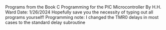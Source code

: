 Programs from the Book C Programming for the PIC Microcontroller
By H.H. Ward
Date: 1/26/2024
Hopefully save you the necessity of typing out all programs yourself!
Programming note: I changed the TMR0 delays in most cases to the standard delay subroutine
